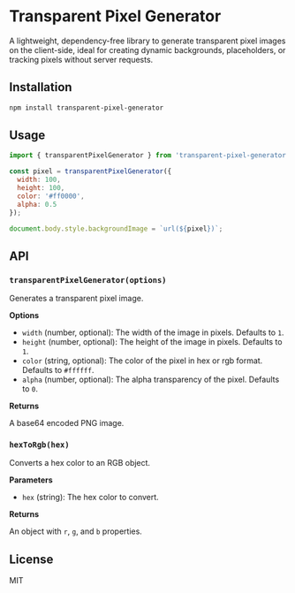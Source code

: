 # Transparent Pixel Generator

A lightweight, dependency-free library to generate transparent pixel images on the client-side, ideal for creating dynamic backgrounds, placeholders, or tracking pixels without server requests.

## Installation

```bash
npm install transparent-pixel-generator
```

## Usage

```javascript
import { transparentPixelGenerator } from 'transparent-pixel-generator';

const pixel = transparentPixelGenerator({
  width: 100,
  height: 100,
  color: '#ff0000',
  alpha: 0.5
});

document.body.style.backgroundImage = `url(${pixel})`;
```

## API

### `transparentPixelGenerator(options)`

Generates a transparent pixel image.

**Options**

- `width` (number, optional): The width of the image in pixels. Defaults to `1`.
- `height` (number, optional): The height of the image in pixels. Defaults to `1`.
- `color` (string, optional): The color of the pixel in hex or rgb format. Defaults to `#ffffff`.
- `alpha` (number, optional): The alpha transparency of the pixel. Defaults to `0`.

**Returns**

A base64 encoded PNG image.

### `hexToRgb(hex)`

Converts a hex color to an RGB object.

**Parameters**

- `hex` (string): The hex color to convert.

**Returns**

An object with `r`, `g`, and `b` properties.

## License

MIT
